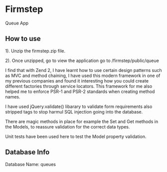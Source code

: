 # Firmstep
Queue App

How to use
------------
1). Unzip the firmstep.zip file.

2). Once unzipped, go to view the application go to /firmstep/public/queue

I find that with Zend 2, I have learnt how to use certain design patterns such as MVC and method chaining, I have used this modern framework in one of my previous companies and found it interesting how you could create different factories through service locators.
This framework for me also helped me to enforce PSR-1 and PSR-2 standards when creating method names.

I have used jQuery.validate() libarary to validate form requirements also stripped tags to stop harmul SQL injection going into the database. 

There are magic methods in place for example the Set and Get methods in the Models, to reassure validation for the correct data types.

Unit tests have been used here to test the Model property validation.

Database Info
-----------------

Database Name: queues 

